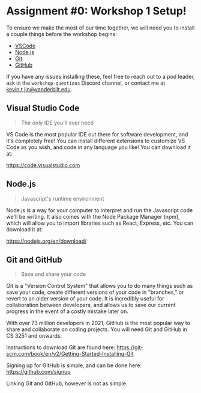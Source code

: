 # Assignment #0: Workshop 1 Setup!

To ensure we make the most of our time together, we will need you to install a couple things before the workshop begins:
- [VSCode](https://code.visualstudio.com)
- [Node.js](https://nodejs.org/en/download/)
- [Git](https://git-scm.com/book/en/v2/Getting-Started-Installing-Git)
- [GitHub](https://github.com/signup)

If you have any issues installing these, feel free to reach out to a pod leader, ask in the `workshop-questions` Discord channel, or contact me at kevin.t.jin@vanderbilt.edu.

## Visual Studio Code
> The only IDE you'll ever need

VS Code is the most popular IDE out there for software development, and it's completely free! You can install different extensions to customize VS Code as you wish, and code in any language you like! You can download it at:

https://code.visualstudio.com

## Node.js
> Javascript's runtime environment

Node.js is a way for your computer to interpret and run the Javascript code we'll be writing. It also comes with the Node Package Manager (npm), which will allow you to import libraries such as React, Express, etc. You can download it at:

https://nodejs.org/en/download/

## Git and GitHub
> Save and share your code

Git is a "Version Control System" that allows you to do many things such as save your code, create different versions of your code in "branches," or revert to an older version of your code. It is incredibly useful for collaboration between developers, and allows us to save our current progress in the event of a costly mistake later on.

With over 73 million developers in 2021, GitHub is the most popular way to share and collaborate on coding projects. You will need Git and GitHub in CS 3251 and onwards.

Instructions to download Git are found here:
https://git-scm.com/book/en/v2/Getting-Started-Installing-Git

Signing up for GitHub is simple, and can be done here:
https://github.com/signup

Linking Git and GitHub, however is not as simple.

